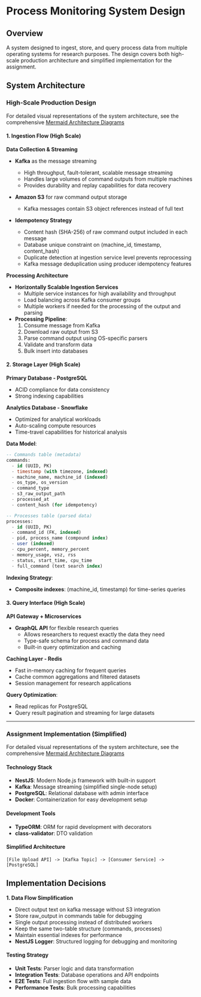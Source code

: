 # Process Monitoring System Design

## Overview

A system designed to ingest, store, and query process data from multiple operating systems for research purposes. The design covers both high-scale production architecture and simplified implementation for the assignment.

## System Architecture

### High-Scale Production Design

For detailed visual representations of the system architecture, see the comprehensive [Mermaid Architecture Diagrams](https://www.mermaidchart.com/app/projects/fe471217-3662-49dc-a088-14315a8a98e6/diagrams/ea4985b8-a402-4f65-b15d-482d02ccdb1b/version/v0.1/edit)

#### 1. Ingestion Flow (High Scale)

**Data Collection & Streaming**

- **Kafka** as the message streaming
  - High throughput, fault-tolerant, scalable message streaming
  - Handles large volumes of command outputs from multiple machines
  - Provides durability and replay capabilities for data recovery

- **Amazon S3** for raw command output storage
  - Kafka messages contain S3 object references instead of full text

- **Idempotency Strategy**
  - Content hash (SHA-256) of raw command output included in each message
  - Database unique constraint on (machine_id, timestamp, content_hash)
  - Duplicate detection at ingestion service level prevents reprocessing
  - Kafka message deduplication using producer idempotency features

**Processing Architecture**

- **Horizontally Scalable Ingestion Services**
  - Multiple service instances for high availability and throughput
  - Load balancing across Kafka consumer groups
  - Multiple workers if needed for the processing of the output and parsing
- **Processing Pipeline**:
  1. Consume message from Kafka
  2. Download raw output from S3
  3. Parse command output using OS-specific parsers
  4. Validate and transform data
  5. Bulk insert into databases

#### 2. Storage Layer (High Scale)

**Primary Database - PostgreSQL**

- ACID compliance for data consistency
- Strong indexing capabilities

**Analytics Database - Snowflake**

- Optimized for analytical workloads
- Auto-scaling compute resources
- Time-travel capabilities for historical analysis

**Data Model**:

```sql
-- Commands table (metadata)
commands:
  - id (UUID, PK)
  - timestamp (with timezone, indexed)
  - machine_name, machine_id (indexed)
  - os_type, os_version
  - command_type
  - s3_raw_output_path
  - processed_at
  - content_hash (for idempotency)

-- Processes table (parsed data)
processes:
  - id (UUID, PK)
  - command_id (FK, indexed)
  - pid, process_name (compound index)
  - user (indexed)
  - cpu_percent, memory_percent
  - memory_usage, vsz, rss
  - status, start_time, cpu_time
  - full_command (text search index)
```

**Indexing Strategy**:

- **Composite indexes**: (machine_id, timestamp) for time-series queries

#### 3. Query Interface (High Scale)

**API Gateway + Microservices**

- **GraphQL API** for flexible research queries
  - Allows researchers to request exactly the data they need
  - Type-safe schema for process and command data
  - Built-in query optimization and caching

**Caching Layer - Redis**

- Fast in-memory caching for frequent queries
- Cache common aggregations and filtered datasets
- Session management for research applications

**Query Optimization**:

- Read replicas for PostgreSQL
- Query result pagination and streaming for large datasets

---

### Assignment Implementation (Simplified)

For detailed visual representations of the system architecture, see the comprehensive [Mermaid Architecture Diagrams](https://www.mermaidchart.com/app/projects/fe471217-3662-49dc-a088-14315a8a98e6/diagrams/57ad12aa-586e-416e-b613-4c645561b425/version/v0.1/edit)

#### Technology Stack

- **NestJS**: Modern Node.js framework with built-in support
- **Kafka**: Message streaming (simplified single-node setup)
- **PostgreSQL**: Relational database with admin interface
- **Docker**: Containerization for easy development setup

#### Development Tools

- **TypeORM**: ORM for rapid development with decorators
- **class-validator**: DTO validation

#### Simplified Architecture

```
[File Upload API] -> [Kafka Topic] -> [Consumer Service] -> [PostgreSQL]
```

## Implementation Decisions

**1. Data Flow Simplification**

- Direct output text on kafka message without S3 integration
- Store raw_output in commands table for debugging
- Single output processing instead of distributed workers
- Keep the same two-table structure (commands, processes)
- Maintain essential indexes for performance
- **NestJS Logger**: Structured logging for debugging and monitoring

#### Testing Strategy

- **Unit Tests**: Parser logic and data transformation
- **Integration Tests**: Database operations and API endpoints
- **E2E Tests**: Full ingestion flow with sample data
- **Performance Tests**: Bulk processing capabilities
